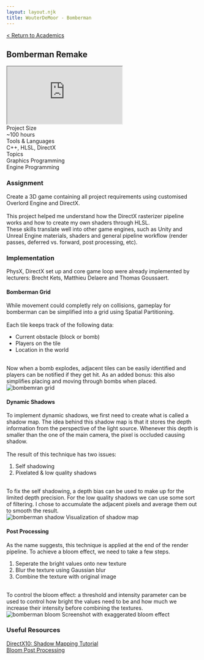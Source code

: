 ```yaml
---
layout: layout.njk
title: WouterDeMoor - Bomberman
---
```


<article class="project-page container">
<div class="project-page-head">
    <a href="/academic">< Return to Academics</a>
    <h2 class="project-title">Bomberman Remake</h2>
</div>
<div class="project-intro">
    <iframe class="project-video"
    title="Bomberman - Trailer"
    src="https://www.youtube.com/embed/7mh5uRZ0Lmc"
    allow="accelerometer; autoplay; clipboard-write; encrypted-media; gyroscope; picture-in-picture" allowfullscreen>
    </iframe>
    <div class="project-data">
        <div>
            <div class="data-title">Project Size</div>
            <div class="data-text">~100 hours</div>
        </div>
        <div>
            <div class="data-title">Tools &amp; Languages</div>
            <div class="data-text">C++, HLSL, DirectX</div>
        </div>
        <div>
            <div class="data-title">Topics</div>
            <div class="data-text">
            Graphics Programming </br>
            Engine Programming
            </div>
        </div>
    </div>
</div>

<section class="project-section">
    <h3>Assignment</h3>
    <div class="project-description">
        Create a 3D game containing all project requirements using customised Overlord Engine and DirectX.</br>
        </br>
        This project helped me understand how the DirectX rasterizer pipeline works and how to create my own shaders through HLSL. </br>
        These skills translate well into other game engines, such as Unity and Unreal Engine materials, shaders and general pipeline workflow (render passes, deferred vs. forward, post processing, etc).
    </div>
</section>

<section class="project-section">
    <h3>Implementation</h3>
    <div class="project-task-100">
        <div class="task-container">
            <div>
            PhysX, DirectX set up and core game loop were already implemented by lecturers: Brecht Kets, Matthieu Delaere and Thomas Goussaert.
            </div>
        </div>
    </div>
    <div class="project-task-100">
        <h4>Bomberman Grid</h4>
        <div class="task-container">
            <div>
            While movement could completly rely on collisions, gameplay for bomberman can be simplified into a grid using Spatial Partitioning. </br>
            </br>
            Each tile keeps track of the following data: 
            <ul class="dot-list">
                <li>Current obstacle (block or bomb)</li>
                <li>Players on the tile</li>
                <li>Location in the world</li>
            </ul> </br>
            Now when a bomb explodes, adjacent tiles can be easily identified and players can be notified if they get hit. As an added bonus: this also simplifies placing and moving through bombs when placed.
            </div>
            <img src="/img/bomberman_grid.png" alt="bombemran grid" loading="lazy"/>
        </div>
    </div>
    <div class="project-task-100">
        <h4>Dynamic Shadows</h4>
        <div class="task-container">
            <div>
            To implement dynamic shadows, we first need to create what is called a shadow map. The idea behind this shadow map is that it stores the depth information from the perspective of the light source. Whenever this depth is smaller than the one of the main camera, the pixel is occluded causing shadow. </br>
            </br>
            The result of this technique has two issues:
            <ol class="number-list">
                <li>Self shadowing</li>
                <li>Pixelated &amp; low quality shadows</li>
            </ol> </br>
            To fix the self shadowing, a depth bias can be used to make up for the limited depth precision. For the low quality shadows we can use some sort of filtering. I chose to accumulate the adjacent pixels and average them out to smooth the result.
            </div>
            <div class="image-subtext-container">
                <img src="/img/bomberman_shadow.png" alt="bomberman shadow" loading="lazy"/>
                Visualization of shadow map
            </div>
        </div>
    </div>
    <div class="project-task-100">
        <h4>Post Processing</h4>
        <div class="task-container">
            <div>
            As the name suggests, this technique is applied at the end of the render pipeline. To achieve a bloom effect, we need to take a few steps.</br>
            <ol class="number-list">
                <li>Seperate the bright values onto new texture</li>
                <li>Blur the texture using Gaussian blur</li>
                <li>Combine the texture with original image</li>
            </ol></br>
            To control the bloom effect: a threshold and intensity parameter can be used to control how bright the values need to be and how much we increase their intensity before combining the textures.
            </div>
            <div class="image-subtext-container">
                <img src="/img/bomberman_bloom.png" alt="bomberman bloom" loading="lazy"/>
                Screenshot with exaggerated bloom effect
            </div>
        </div>
    </div>
</section>

<section class="project-section">
    <h3>Useful Resources</h3>
    <div class="project-credits">
        <a href="https://takinginitiative.wordpress.com/2011/05/15/directx10-tutorial-10-shadow-mapping/" target="_blank" rel="noopener noreferrer">DirectX10: Shadow Mapping Tutorial</a>
    </div>
    <div class="project-credits">
        <a href="https://pingpoli.medium.com/the-bloom-post-processing-effect-9352fa800caf" target="_blank" rel="noopener noreferrer">Bloom Post Processing</a>
    </div>
</section>
</article>